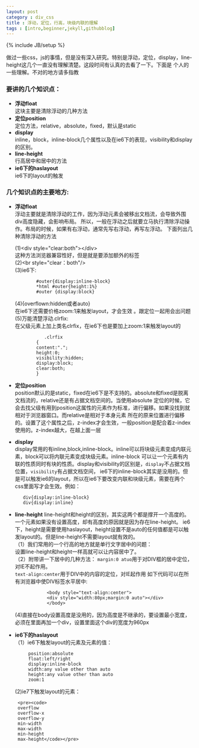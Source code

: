 ```yaml
---
layout: post
category : div_css
title : 浮动，定位，行高，块级内联的理解
tags : [intro,beginner,jekyll,githubblog]
---
```

{% include JB/setup %}

做过一些css，js的事情，但是没有深入研究。特别是浮动，定位，display，line-height这几个一直没有理解清楚。这段时间有认真的去看了一下。下面是
个人的一些理解。不对的地方请多指教


### 要讲的几个知识点：

- **浮动float**   
	这块主要是清除浮动的几种方法  
- **定位position**  
        定位方法，relative，absolute，fixed，默认是static
- **display**    
        inline，block，inline-block几个属性以及在ie6下的表现，visibility和display的区别。
- **line-height**    
        行高居中和居中的方法
- **ie6下的haslayout**        
         ie6下的layout的触发 
              
### 几个知识点的主要地方: 

- **浮动float**   
	 浮动主要就是清除浮动的工作，因为浮动元素会被移出文档流，会导致外围div高度隐藏，会影响布局。
	 所以，一般在浮动之后就要立马执行清除浮动操作。布局的时候，如果有右浮动，通常先写右浮动，再写左浮动。
	 下面列出几种清除浮动的方法 
	 
	 (1)&lt;div style="clear:both"&gt;&lt;/div&gt;   
	    这种方法浏览器兼容性好，但是就是要添加额外的标签   
	 (2)&lt;br  style="clear：both"/&gt;  
	 (3)ie6下:   
	          
	          #outer{display:inline-block}  
	          *html #outer{height:1%}  
	          #outer {display:block}   
	 (4){overflown:hidden或者auto}  
	   在ie6下还需要价格zoom:1来触发layout，才会生效 。跟定位一起用会出问题 
	 (5)万能清楚浮动.clrfix:  
	             在父级元素上加上类名clrfix，在ie6下也是要加上zoom:1来触发layout的  
	             
	             .clrfix
	          {
	          content:".";
	          height:0;
	          visibility:hidden;
	          display:block;
	          clear:both;
	          }
- **定位position**   
        position默认的是static，fixed在ie6下是不支持的。absolute和fixed是脱离文档流的，relative还是有占据文档空间的。当使用absolute
        定位的时候，它会去找父级有用到position这属性的元素作为标准，进行偏移。如果没找到就相对于浏览器窗口。而relative是相对于本身元素
        所在的原来位置进行偏移的。设置了这个属性之后，z-index才会生效，一般position是配合着z-index使用的。z-index越大，在越上面一层  
- **display**  
         display常用的有inline,block,inline-block。inline可以将块级元素变成内联元素，block可以将内联元素变成块级元素。inline-block
         可以让一个元素有内联的性质同时有块的性质。display和visibility的区别是，`display`不占据文档位置，`visibility`有占据文档空间，
         ie6下的inline-block其实是没用的。但是可以触发ie6的layout，所以在ie6下要改变内联和块级元素，需要在两个css里面写才会生效。例如：

         div{display:inline-block}
         div{display:inline} 
- **line-height** 
         line-height和height的区别，其实这两个都是撑开一个高度的。一个元素如果没有设置高度，却有高度的原因就是因为存在line-height。
         ie6下，height是需要使用haslayout，height设置不是auto的任何值都是可以触发layout的。但是line-height不需要layout就有效的。  
            （1）我们常用的一个行高的地方就是单行文字居中的问题：    
                 设置line-height和height一样高就可以让内容居中了。  
            （2）附带讲一下居中的几种方法： 
                  `margin:0 atuo`用于对DIV框的居中定位，对IE不起作用。    
                  `text-align:center`用于DIV中的内容的定位，对IE起作用 
                  如下代码可以在所有浏览器中使DIV标签水平居中:  
                  
                  <body style="text-align:center">  
                  <div style="width:80px;margin:0 auto"></div>  
                  </body>   
	 (4)直接在body设置高度是没用的，因为高度是不继承的，要设置最小宽度，必须在里面再加一个div，设置里面这个div的宽度为960px  
- **ie6下的haslayout**  
          （1）ie6下触发layout的元素及元素的值：  
           
           position:absolute
           float:left/right
           display:inline-block
           width:any value other than auto
           height:any value other than auto
           zoom:1   
	 (2)ie7下触发layout的元素：  
	 
	   <pre><code>
	   overflow
	   overflow-x
	   overflow-y
	   min-width
	   max-width
	   min-height
	   max-height</code></pre>
	 
          
           
           
    
            
                         
                             
         

         
        

                     
         
         
          
        

       
	          
  
	         
	    
	   	 

      
      
    

